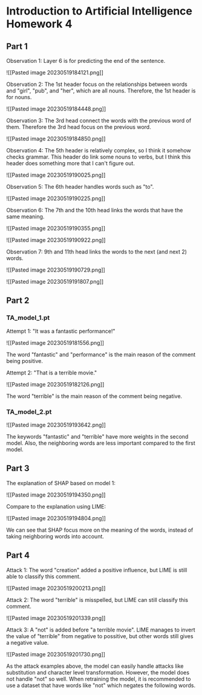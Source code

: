 # Introduction to Artificial Intelligence Homework 4

## Part 1

Observation 1: Layer 6 is for predicting the end of the sentence.

![[Pasted image 20230519184121.png]]

Observation 2: The 1st header focus on the relationships between words and "girl", "pub", and "her", which are all nouns. Therefore, the 1st header is for nouns.

![[Pasted image 20230519184448.png]]

Observation 3: The 3rd head connect the words with the previous word of them. Therefore the 3rd head focus on the previous word.

![[Pasted image 20230519184850.png]]

Observation 4: The 5th header is relatively complex, so I think it somehow checks grammar. This header do link some nouns to verbs, but I think this header does something more that I can't figure out.

![[Pasted image 20230519190025.png]]

Observation 5: The 6th header handles words such as "to".

![[Pasted image 20230519190225.png]]

Observation 6: The 7th and the 10th head links the words that have the same meaning.

![[Pasted image 20230519190355.png]]

![[Pasted image 20230519190922.png]]

Observation 7: 9th and 11th head links the words to the next (and next 2) words.

![[Pasted image 20230519190729.png]]

![[Pasted image 20230519191807.png]]

## Part 2

### TA_model_1.pt

Attempt 1: "It was a fantastic performance!"

![[Pasted image 20230519181556.png]]

The word "fantastic" and "performance" is the main reason of the comment being positive.

Attempt 2: "That is a terrible movie."

![[Pasted image 20230519182126.png]]

The word "terrible" is the main reason of the comment being negative.

### TA_model_2.pt

![[Pasted image 20230519193642.png]]

The keywords "fantastic" and "terrible" have more weights in the second model. Also, the neighboring words are less important compared to the first model.

## Part 3

The explanation of SHAP based on model 1:

![[Pasted image 20230519194350.png]]

Compare to the explanation using LIME:

![[Pasted image 20230519194804.png]]

We can see that SHAP focus more on the meaning of the words, instead of taking neighboring words into account.

## Part 4

Attack 1: The word "creation" added a positive influence, but LIME is still able to classify this comment.

![[Pasted image 20230519200213.png]]

Attack 2: The word "terrible" is misspelled, but LIME can still classify this comment.

![[Pasted image 20230519201339.png]]

Attack 3: A "not" is added before "a terrible movie". LIME manages to invert the value of "terrible" from negative to possitive, but other words still gives a negative value.

![[Pasted image 20230519201730.png]]

As the attack examples above, the model can easily handle attacks like substitution and character level transformation. However, the model does not handle "not" so well. When retraining the model, it is recommended to use a dataset that have words like "not" which negates the following words.